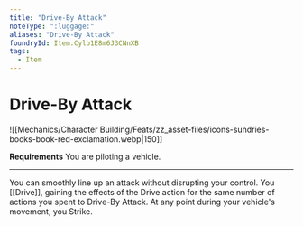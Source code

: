 ```yaml
---
title: "Drive-By Attack"
noteType: ":luggage:"
aliases: "Drive-By Attack"
foundryId: Item.Cylb1E8m6J3CNnXB
tags:
  - Item
---
```


# Drive-By Attack
![[Mechanics/Character Building/Feats/zz_asset-files/icons-sundries-books-book-red-exclamation.webp|150]]

**Requirements** You are piloting a vehicle.

* * *

You can smoothly line up an attack without disrupting your control. You [[Drive]], gaining the effects of the Drive action for the same number of actions you spent to Drive-By Attack. At any point during your vehicle's movement, you Strike.
